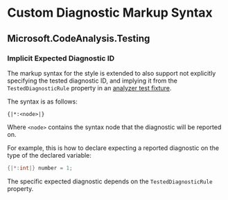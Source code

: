 # Custom Diagnostic Markup Syntax

## Microsoft.CodeAnalysis.Testing

### Implicit Expected Diagnostic ID

The markup syntax for the style is extended to also support not explicitly specifying the tested diagnostic ID, and implying it from the `TestedDiagnosticRule` property in an [analyzer test fixture](analyzerTestFixture.md).

The syntax is as follows:
```
{|*:<node>|}
```

Where `<node>` contains the syntax node that the diagnostic will be reported on.

For example, this is how to declare expecting a reported diagnostic on the type of the declared variable:

```csharp
{|*:int|} number = 1;
```

The specific expected diagnostic depends on the `TestedDiagnosticRule` property.
